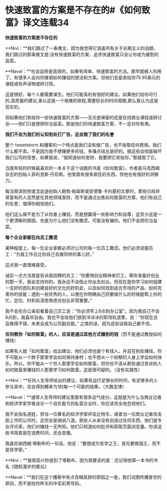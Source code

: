 # 快速致富的方案是不存在的#《如何致富》译文连载34

**快速致富的方案是不存在的**

**Nivi：**我们跳过了一条推文，因为我觉得它涵盖所有关于长期主义的话题。我们跳过的那条推文是:没有快速致富的方案，追求快速致富只会让你成为被割的韭菜。

**Naval：**社会运转是高效的，如果有简单、快速致富的方法。那早就被人利用了。有很多人会向你推销如何赚钱的想法和方案。但他们总是卖给你79.95美元的课程或有声读物或研讨班。

这是很好。每个人都需要谋生。他们可能真的有很好的建议。如果他们给你可行的,高质量的建议,承认这是一个艰难的旅程,需要较长的时间周期,那么我认为这是现实的。

但如果他们卖给你一些快速致富的方案——无论是保密的还是在线商业课程或研讨会——他们只是想把你当韭菜。那是他们的快速致富方案，不一定对你有用。

**我们不会为我们的认知到处打广告，这会毁了我们的名誉**

整个 tweetstorm 和播客的一个特点是我们没有做广告，也不收取任何费用。我们什么都不卖。不是因为我不想赚更多的钱，多赚点钱总是好的。做这些会彻底破坏我们公司的信誉。如果我说，“我知道如何发财，我要把它卖给你，”那就毁了它。

当我年轻的时候最喜欢的一本关于这个话题的书是《如何致富》，作者是马克西姆杂志的创始人菲利克斯·丹尼斯。他里面有很多疯狂的东西。但他也有很好的洞察力。

每当我读到他或戈达迪创始人鲍勃·帕森斯或安德鲁·卡内基的文章时，那些已经非常富有的人显然是在其他领域发财，而不是通过出售如何致富的方案，他们有自己的名誉，值得你相信他们。

他们这么做不是为了从你身上赚钱，而是想赢得一些影响力和自尊，这至少这是一个更清晰的原因，也是为什么他们没有撒谎，可能没有骗你。他们不会把你当韭菜。

**每个企业家都在向员工撒谎**

某种程度上，每一位企业家都必须对公司的每一位员工撒谎。他们必须说服员工：“为我工作总比你自己去做同样的事儿好。”

这点我一直很难接受。

诚实一点方法就是告诉我招聘的员工：“你要用创业精神来打工，等你准备好创业的那一天，我会支持你的。我永远不会阻止你出去创业。但现在是你学习如何组建一支好的团队和创建良好的文化的好机会，以及如何找到适合市场的产品、如何完善你的技能；遇到一些优秀的人，以便在你明确自己将要做什么的时候能帮上你的忙。定位、时机和深思熟虑对创业非常重要。”

我不会在办公桌前看着自己员工说：“你必须早上8点到办公室”。因为我自己不会8点到，我喜欢自由。我也不会给他们放到冷冰冰的职场轨道里，说：“你现在总监做得不错，未来会成为公司副总裁。” 之类的话，因为这些话我自己都不信。

**任何教你「如何致富」的人，应该是通过其他方式赚到的钱**（而不是通过教授如何赚钱）

如果有人就「如何致富」给出建议，他们必须也是个有钱人，并且在别处赚钱。你不可能从一个胖子那里学会如何保持身材；也不想从一个抑郁的人身上学会如何快乐。所以，你不能从一个穷人那里学会如何致富。但你也不该从那些通过告诉别人如何致富来赚钱的人那里学习如何致富。这是很可疑的。（没有实践性）

**Nivi：**任何人生导师给出的建议，如果有运行足够长的时间，有足够多的人参与其中，总会得到概率为1的每一个可能的结果。（大数定律）

**Naval：**通常人生导师的建议里面有很多运气成分。这就是为什么当商业记者和经济学家学者谈论一个自负盈亏的私营企业时，你应该完全地忽视他们。

我不会指名道姓，但当一位著名的经济学家抨击比特币，或者当一位商业记者攻击刚上市的公司时，这完全是胡说八道。那些人从来没有创造过任何东西，他们是专业评论家。他们对赚钱一无所知。他们只知道如何批评和获取页面浏览量。你读这些书简直是在浪费时间，还会变傻。

我喜欢纳西姆·塔勒布的一句话。他说：“要想成为哲学之王，首先要做国王，而不是哲学家。”

**Nivi：**我很高兴你提到了塔勒布，因为我要说的是：还记得他第一本书的书名《随机漫步的傻瓜》

**Naval：**我们在这个播客中有点含糊其辞的原因之一是，我们试图传播普世的原则，而不是给你昨天的中奖彩票号码。
